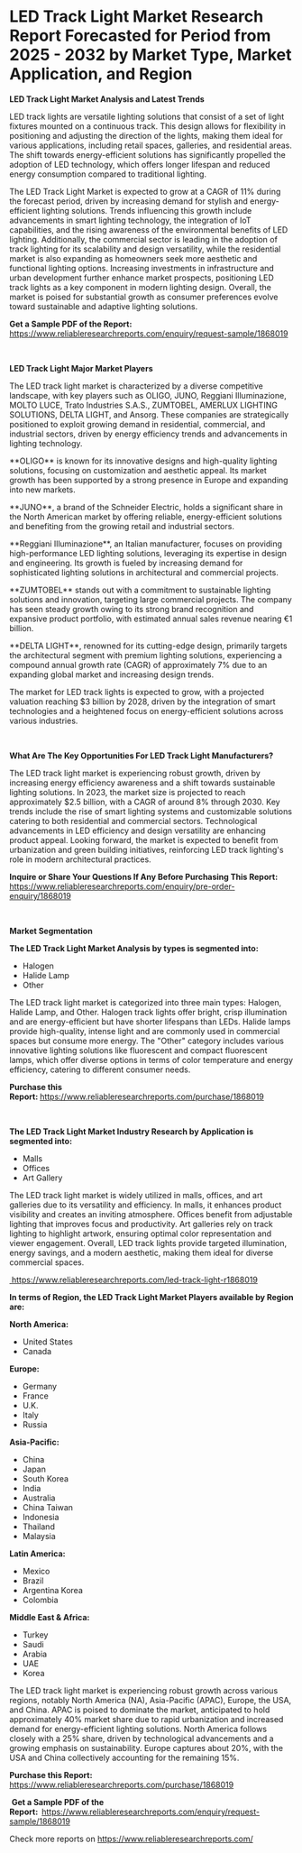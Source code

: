 <p><h1>LED Track Light Market Research Report Forecasted for Period from 2025 -  2032 by Market Type, Market Application, and Region</h1></p><p><strong>LED Track Light Market Analysis and Latest Trends</strong></p>
<p><p>LED track lights are versatile lighting solutions that consist of a set of light fixtures mounted on a continuous track. This design allows for flexibility in positioning and adjusting the direction of the lights, making them ideal for various applications, including retail spaces, galleries, and residential areas. The shift towards energy-efficient solutions has significantly propelled the adoption of LED technology, which offers longer lifespan and reduced energy consumption compared to traditional lighting.</p><p>The LED Track Light Market is expected to grow at a CAGR of 11% during the forecast period, driven by increasing demand for stylish and energy-efficient lighting solutions. Trends influencing this growth include advancements in smart lighting technology, the integration of IoT capabilities, and the rising awareness of the environmental benefits of LED lighting. Additionally, the commercial sector is leading in the adoption of track lighting for its scalability and design versatility, while the residential market is also expanding as homeowners seek more aesthetic and functional lighting options. Increasing investments in infrastructure and urban development further enhance market prospects, positioning LED track lights as a key component in modern lighting design. Overall, the market is poised for substantial growth as consumer preferences evolve toward sustainable and adaptive lighting solutions.</p></p>
<p><strong>Get a Sample PDF of the Report:&nbsp;</strong> <a href="https://www.reliableresearchreports.com/enquiry/request-sample/1868019?utm_campaign=2227&utm_medium=2&utm_source=Github&utm_content=ia&utm_term=19022025&utm_id=led-track-light">https://www.reliableresearchreports.com/enquiry/request-sample/1868019</a></p>
<p>&nbsp;</p>
<p><strong>LED Track Light Major Market Players</strong></p>
<p><p>The LED track light market is characterized by a diverse competitive landscape, with key players such as OLIGO, JUNO, Reggiani Illuminazione, MOLTO LUCE, Trato Industries S.A.S., ZUMTOBEL, AMERLUX LIGHTING SOLUTIONS, DELTA LIGHT, and Ansorg. These companies are strategically positioned to exploit growing demand in residential, commercial, and industrial sectors, driven by energy efficiency trends and advancements in lighting technology.</p><p>**OLIGO** is known for its innovative designs and high-quality lighting solutions, focusing on customization and aesthetic appeal. Its market growth has been supported by a strong presence in Europe and expanding into new markets. </p><p>**JUNO**, a brand of the Schneider Electric, holds a significant share in the North American market by offering reliable, energy-efficient solutions and benefiting from the growing retail and industrial sectors. </p><p>**Reggiani Illuminazione**, an Italian manufacturer, focuses on providing high-performance LED lighting solutions, leveraging its expertise in design and engineering. Its growth is fueled by increasing demand for sophisticated lighting solutions in architectural and commercial projects.</p><p>**ZUMTOBEL** stands out with a commitment to sustainable lighting solutions and innovation, targeting large commercial projects. The company has seen steady growth owing to its strong brand recognition and expansive product portfolio, with estimated annual sales revenue nearing €1 billion.</p><p>**DELTA LIGHT**, renowned for its cutting-edge design, primarily targets the architectural segment with premium lighting solutions, experiencing a compound annual growth rate (CAGR) of approximately 7% due to an expanding global market and increasing design trends.</p><p>The market for LED track lights is expected to grow, with a projected valuation reaching $3 billion by 2028, driven by the integration of smart technologies and a heightened focus on energy-efficient solutions across various industries.</p></p>
<p>&nbsp;</p>
<p><strong>What Are The Key Opportunities For LED Track Light Manufacturers?</strong></p>
<p><p>The LED track light market is experiencing robust growth, driven by increasing energy efficiency awareness and a shift towards sustainable lighting solutions. In 2023, the market size is projected to reach approximately $2.5 billion, with a CAGR of around 8% through 2030. Key trends include the rise of smart lighting systems and customizable solutions catering to both residential and commercial sectors. Technological advancements in LED efficiency and design versatility are enhancing product appeal. Looking forward, the market is expected to benefit from urbanization and green building initiatives, reinforcing LED track lighting's role in modern architectural practices.</p></p>
<p><strong>Inquire or Share Your Questions If Any Before Purchasing This Report:</strong> <a href="https://www.reliableresearchreports.com/enquiry/pre-order-enquiry/1868019?utm_campaign=2227&utm_medium=2&utm_source=Github&utm_content=ia&utm_term=19022025&utm_id=led-track-light">https://www.reliableresearchreports.com/enquiry/pre-order-enquiry/1868019</a></p>
<p>&nbsp;</p>
<p><strong>Market Segmentation</strong></p>
<p><strong>The LED Track Light Market Analysis by types is segmented into:</strong></p>
<p><ul><li>Halogen</li><li>Halide Lamp</li><li>Other</li></ul></p>
<p><p>The LED track light market is categorized into three main types: Halogen, Halide Lamp, and Other. Halogen track lights offer bright, crisp illumination and are energy-efficient but have shorter lifespans than LEDs. Halide lamps provide high-quality, intense light and are commonly used in commercial spaces but consume more energy. The "Other" category includes various innovative lighting solutions like fluorescent and compact fluorescent lamps, which offer diverse options in terms of color temperature and energy efficiency, catering to different consumer needs.</p></p>
<p><strong>Purchase this Report:&nbsp;</strong><a href="https://www.reliableresearchreports.com/purchase/1868019?utm_campaign=2227&utm_medium=2&utm_source=Github&utm_content=ia&utm_term=19022025&utm_id=led-track-light">https://www.reliableresearchreports.com/purchase/1868019</a></p>
<p>&nbsp;</p>
<p><strong>The LED Track Light Market Industry Research by Application is segmented into:</strong></p>
<p><ul><li>Malls</li><li>Offices</li><li>Art Gallery</li></ul></p>
<p><p>The LED track light market is widely utilized in malls, offices, and art galleries due to its versatility and efficiency. In malls, it enhances product visibility and creates an inviting atmosphere. Offices benefit from adjustable lighting that improves focus and productivity. Art galleries rely on track lighting to highlight artwork, ensuring optimal color representation and viewer engagement. Overall, LED track lights provide targeted illumination, energy savings, and a modern aesthetic, making them ideal for diverse commercial spaces.</p></p>
<p><a href="https://www.reliableresearchreports.com/led-track-light-r1868019?utm_campaign=2227&utm_medium=2&utm_source=Github&utm_content=ia&utm_term=19022025&utm_id=led-track-light">&nbsp;https://www.reliableresearchreports.com/led-track-light-r1868019</a></p>
<p><strong>In terms of Region, the LED Track Light Market Players available by Region are:</strong></p>
<p>
    <p> <strong> North America: </strong>
        <ul>
            <li>United States</li>
            <li>Canada</li>
        </ul>
        </p> 
    <p> <strong> Europe: </strong>
        <ul>
            <li>Germany</li>
            <li>France</li>
            <li>U.K.</li>
            <li>Italy</li>
            <li>Russia</li>
        </ul>
        </p> 
    <p> <strong> Asia-Pacific: </strong>
        <ul>
            <li>China</li>
            <li>Japan</li>
            <li>South Korea</li>
            <li>India</li>
            <li>Australia</li>
            <li>China Taiwan</li>
            <li>Indonesia</li>
            <li>Thailand</li>
            <li>Malaysia</li>
        </ul>
        </p> 
    <p> <strong> Latin America: </strong>
        <ul>
            <li>Mexico</li>
            <li>Brazil</li>
            <li>Argentina Korea</li>
            <li>Colombia</li>
        </ul>
        </p> 
    <p> <strong> Middle East & Africa: </strong>
        <ul>
            <li>Turkey</li>
            <li>Saudi</li>
            <li>Arabia</li>
            <li>UAE</li>
            <li>Korea</li>
        </ul>
    </p>
    </p>
<p><p>The LED track light market is experiencing robust growth across various regions, notably North America (NA), Asia-Pacific (APAC), Europe, the USA, and China. APAC is poised to dominate the market, anticipated to hold approximately 40% market share due to rapid urbanization and increased demand for energy-efficient lighting solutions. North America follows closely with a 25% share, driven by technological advancements and a growing emphasis on sustainability. Europe captures about 20%, with the USA and China collectively accounting for the remaining 15%.</p></p>
<p><strong>Purchase this Report: </strong><a href="https://www.reliableresearchreports.com/purchase/1868019?utm_campaign=2227&utm_medium=2&utm_source=Github&utm_content=ia&utm_term=19022025&utm_id=led-track-light">https://www.reliableresearchreports.com/purchase/1868019</a></p>
<p>&nbsp;<strong>Get a Sample PDF of the Report:&nbsp;&nbsp;</strong><a href="https://www.reliableresearchreports.com/enquiry/request-sample/1868019?utm_campaign=2227&utm_medium=2&utm_source=Github&utm_content=ia&utm_term=19022025&utm_id=led-track-light">https://www.reliableresearchreports.com/enquiry/request-sample/1868019</a></p>
<p><strong></strong></p>
<p>Check more reports on <a href="https://www.reliableresearchreports.com/?utm_campaign=2227&utm_medium=2&utm_source=Github&utm_content=ia&utm_term=19022025&utm_id=led-track-light">https://www.reliableresearchreports.com/</a></p>